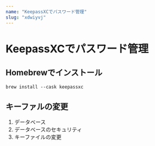 ```yaml
---
name: "KeepassXCでパスワード管理"
slug: "xdwiyvj"
---
```


# KeepassXCでパスワード管理

## Homebrewでインストール

```
brew install --cask keepassxc
```

## キーファルの変更

1. データベース
2. データベースのセキュリティ
3. キーファイルの変更